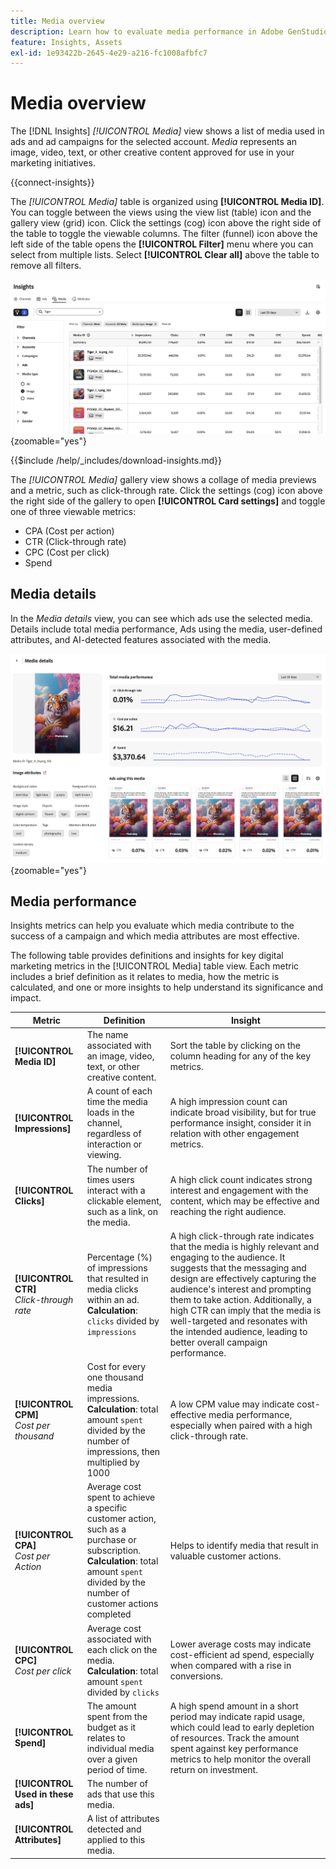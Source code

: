 ```yaml
---
title: Media overview
description: Learn how to evaluate media performance in Adobe GenStudio for Performance Marketing.
feature: Insights, Assets
exl-id: 1e93422b-2645-4e29-a216-fc1008afbfc7
---
```

# Media overview

The [!DNL Insights] _[!UICONTROL Media]_ view shows a list of media used in ads and ad campaigns for the selected account. _Media_ represents an image, video, text, or other creative content approved for use in your marketing initiatives.

{{connect-insights}}

The _[!UICONTROL Media]_ table is organized using **[!UICONTROL Media ID]**. You can toggle between the views using the view list (table) icon and the gallery view (grid) icon. Click the settings (cog) icon above the right side of the table to toggle the viewable columns. The filter (funnel) icon above the left side of the table opens the **[!UICONTROL Filter]** menu where you can select from multiple lists. Select **[!UICONTROL Clear all]** above the table to remove all filters.

![Media filter and table](/help/assets/insights-media-filter.png){zoomable="yes"}

{{$include /help/_includes/download-insights.md}}

The _[!UICONTROL Media]_ gallery view shows a collage of media previews and a metric, such as click-through rate. Click the settings (cog) icon above the right side of the gallery to open **[!UICONTROL Card settings]** and toggle one of three viewable metrics:

- CPA (Cost per action)
- CTR (Click-through rate)
- CPC (Cost per click)
- Spend

## Media details

In the _Media details_ view, you can see which ads use the selected media. Details include total media performance, Ads using the media, user-defined attributes, and AI-detected features associated with the media.

![Media details](/help/assets/insights-media-details.png){zoomable="yes"}

## Media performance

Insights metrics can help you evaluate which media contribute to the success of a campaign and which media attributes are most effective.

The following table provides definitions and insights for key digital marketing metrics in the [!UICONTROL Media] table view. Each metric includes a brief definition as it relates to media, how the metric is calculated, and one or more insights to help understand its significance and impact.

| Metric                 | Definition                    | Insight                          |
| ---------------------- | ----------------------------- | -------------------------------- |
| **[!UICONTROL Media ID]**  | The name associated with an image, video, text, or other creative content. | Sort the table by clicking on the column heading for any of the key metrics. |
| **[!UICONTROL Impressions]** | A count of each time the media loads in the channel, regardless of interaction or viewing. | A high impression count can indicate broad visibility, but for true performance insight, consider it in relation with other engagement metrics. |
| **[!UICONTROL Clicks]**      | The number of times users interact with a clickable element, such as a link, on the media. | A high click count indicates strong interest and engagement with the content, which may be effective and reaching the right audience. |
| **[!UICONTROL CTR]**<br>_Click-through rate_ | Percentage (%) of impressions that resulted in media clicks within an ad.<br>**Calculation**: `clicks` divided by `impressions` | A high click-through rate indicates that the media is highly relevant and engaging to the audience. It suggests that the messaging and design are effectively capturing the audience's interest and prompting them to take action. Additionally, a high CTR can imply that the media is well-targeted and resonates with the intended audience, leading to better overall campaign performance. |
| **[!UICONTROL CPM]**<br>_Cost per thousand_ | Cost for every one thousand media impressions.<br>**Calculation**: total amount `spent` divided by the number of impressions, then multiplied by 1000 | A low CPM value may indicate cost-effective media performance, especially when paired with a high click-through rate. |
| **[!UICONTROL CPA]**<br>_Cost per Action_ | Average cost spent to achieve a specific customer action, such as a purchase or subscription.<br>**Calculation**: total amount `spent` divided by the number of customer actions completed | Helps to identify media that result in valuable customer actions. |
| **[!UICONTROL CPC]**<br>_Cost per click_ | Average cost associated with each click on the media.<br>**Calculation**: total amount `spent` divided by `clicks` | Lower average costs may indicate cost-efficient ad spend, especially when compared with a rise in conversions. |
| **[!UICONTROL Spend]**       | The amount spent from the budget as it relates to individual media over a given period of time. | A high spend amount in a short period may indicate rapid usage, which could lead to early depletion of resources. Track the amount spent against key performance metrics to help monitor the overall return on investment. |
| **[!UICONTROL Used in these ads]** | The number of ads that use this media. | |
| **[!UICONTROL Attributes]**  | A list of attributes detected and applied to this media. | |
